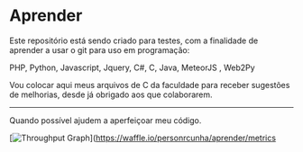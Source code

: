 ﻿Aprender
========

Este repositório está sendo criado para testes, 
com a finalidade de aprender a usar o git para uso em programação:

 PHP, Python, Javascript, Jquery, C#, C, Java, MeteorJS , Web2Py



Vou colocar aqui meus arquivos de C da faculdade para receber sugestões de melhorias, desde já obrigado aos que colaborarem.

---

Quando possível ajudem a aperfeiçoar meu código.

[![Throughput Graph](https://graphs.waffle.io/personrcunha/aprender/throughput.svg)](https://waffle.io/personrcunha/aprender/metrics
